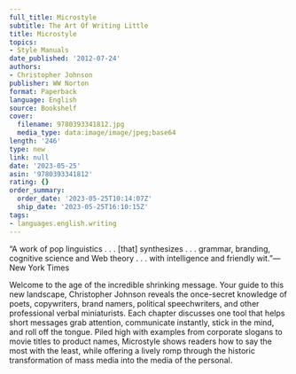 ```yaml
---
full_title: Microstyle
subtitle: The Art Of Writing Little
title: Microstyle
topics:
- Style Manuals
date_published: '2012-07-24'
authors:
- Christopher Johnson
publisher: WW Norton
format: Paperback
language: English
source: Bookshelf
cover:
  filename: 9780393341812.jpg
  media_type: data:image/image/jpeg;base64
length: '246'
type: new
link: null
date: '2023-05-25'
asin: '9780393341812'
rating: {}
order_summary:
  order_date: '2023-05-25T10:14:07Z'
  ship_date: '2023-05-25T16:10:15Z'
tags:
- languages.english.writing
---
```

“A work of pop linguistics . . . [that] synthesizes . . . grammar, branding, cognitive science and Web theory . . . with intelligence and friendly wit.”—New York Times

Welcome to the age of the incredible shrinking message. Your guide to this new landscape, Christopher Johnson reveals the once-secret knowledge of poets, copywriters, brand namers, political speechwriters, and other professional verbal miniaturists. Each chapter discusses one tool that helps short messages grab attention, communicate instantly, stick in the mind, and roll off the tongue. Piled high with examples from corporate slogans to movie titles to product names, Microstyle shows readers how to say the most with the least, while offering a lively romp through the historic transformation of mass media into the media of the personal.
